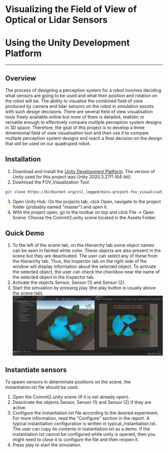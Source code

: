 # Visualizing the Field of View of Optical or Lidar Sensors
# Using the Unity Development Platform
---
## Overview

The process of designing a perception system for a robot involves deciding what sensors are going to be used and what their position and rotation on the robot will be. The ability to visualise the combined field of view produced by camera and lidar sensors on the robot in simulation assists with such design decisions. There are several field of view visualisation tools freely available online but none of them is detailed, realistic or versatile enough to effectively compare multiple perception system designs in 3D space. Therefore, the goal of this project is to develop a three dimensional field of view visualisation tool and then use it to compare multiple perception system designs and reach a final decision on the design that will be used on our quadruped robot.

## Installation

1. Download and install the [Unity Development Platform]. The version of Unity used for this project was Unity 2020.3.27f1 (64-bit).
2. Download the FOV_Visualization Tool:
```sh
git clone https://bitbucket.org/csl_legged/mini-project-fov_visualisation/src/master.git
```
3. Open Unity Hub. On the projects tab, click Open, navigate to the project folder (probably named "master") and open it.
4. With the project open, go to the toolbar on top and click File -> Open Scene. Choose the Commit2.unity scene located in the Assets Folder.

## Quick Demo

1. To the left of the scene tab, on the Hierarchy tab some object names can be seen in fainted white color. These objects are also present in the scene but they are deactivated. The user can select any of these from the Hierarchy tab. Thus, the Inspector tab on the right side of the window will display information about the selected object. To activate the selected object, the user can check the checkbox near the name of the selected object in the Inspector tab.
2. Activate the objects Sensor, Sensor (1) and Sensor (2).
3. Start the simulation by pressing play (the play button is usually above the scene tab).
![live_scene](images/live_scene.png)

## Instantiate sensors

To spawn sensors in determinate positions on the scene, the instantiation.txt file should be used.

1. Open the Commit2.unity scene (If it is not already open).
2. Deactivate the objects Sensor, Sensor (1) and Sensor (2) if they are active.
3. Configure the instantiation.txt file according to the desired experiment. For more information, read the "Configure" section in the report. A typical instantiation configuration is written in typical_instantiation.txt. The user can copy its contents in instantiation.txt as a demo. If the instantiation.txt cannot be configured while unity is opened, then you might need to close it to configure the file and then reopen it.
4. Press play to start the simulation.

[Unity Development Platform]: <https://unity3d.com/get-unity/download>
